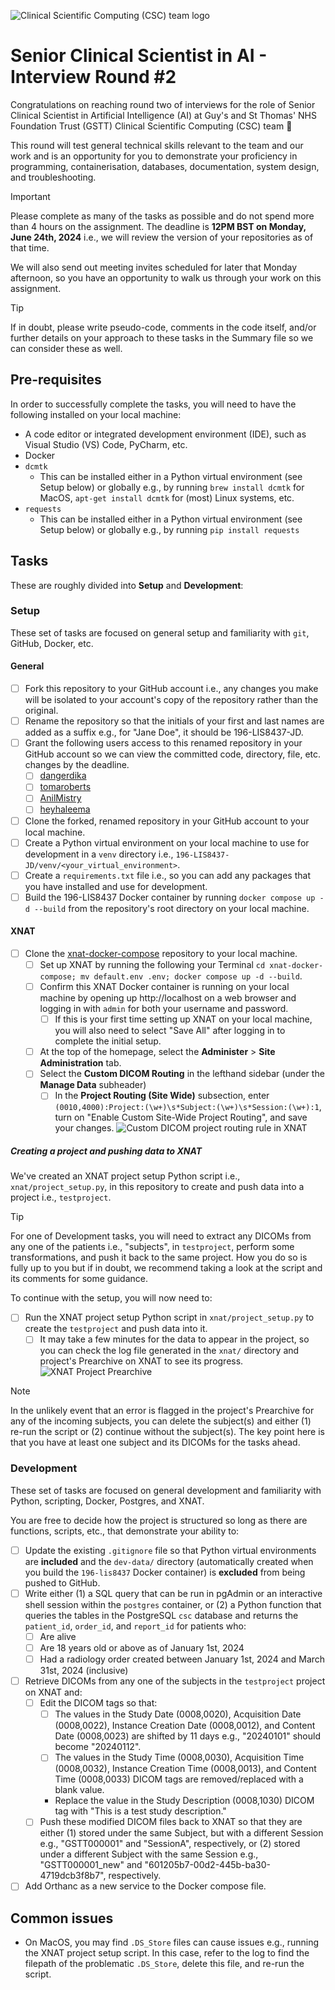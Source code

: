 ![Clinical Scientific Computing (CSC) team logo](assets/csc_logo.png)

# Senior Clinical Scientist in AI - Interview Round #2
Congratulations on reaching round two of interviews for the role of Senior Clinical Scientist in Artificial Intelligence (AI) at Guy's and St Thomas' NHS Foundation Trust (GSTT) Clinical Scientific Computing (CSC) team :tada:

This round will test general technical skills relevant to the team and our work and is an opportunity for you to demonstrate your proficiency in programming, containerisation, databases, documentation, system design, and troubleshooting.

> [!IMPORTANT] 
> Please complete as many of the tasks as possible and do not spend more than 4 hours on the assignment. The deadline is **12PM BST on Monday, June 24th, 2024** i.e., we will review the version of your repositories as of that time.
>
> We will also send out meeting invites scheduled for later that Monday afternoon, so you have an opportunity to walk us through your work on this assignment.

> [!TIP]
> If in doubt, please write pseudo-code, comments in the code itself, and/or further details on your approach to these tasks in the Summary file so we can consider these as well.

## Pre-requisites
In order to successfully complete the tasks, you will need to have the following installed on your local machine:

- A code editor or integrated development environment (IDE), such as Visual Studio (VS) Code, PyCharm, etc.
- Docker
- `dcmtk`
  - This can be installed either in a Python virtual environment (see Setup below) or globally e.g., by running `brew install dcmtk` for MacOS, `apt-get install dcmtk` for (most) Linux systems, etc.
- `requests` 
  - This can be installed either in a Python virtual environment (see Setup below) or globally e.g., by running `pip install requests`

## Tasks

These are roughly divided into **Setup** and **Development**:

### Setup
These set of tasks are focused on general setup and familiarity with `git`, GitHub, Docker, etc.

#### General
- [ ] Fork this repository to your GitHub account i.e., any changes you make will be isolated to your account's copy of the repository rather than the original.
- [ ] Rename the repository so that the initials of your first and last names are added as a suffix e.g., for "Jane Doe", it should be 196-LIS8437-JD.
- [ ] Grant the following users access to this renamed repository in your GitHub account so we can view the committed code, directory, file, etc. changes by the deadline.
  - [ ] [dangerdika](https://github.com/dangerdika)
  - [ ] [tomaroberts](https://github.com/tomaroberts)
  - [ ] [AnilMistry](https://github.com/AnilMistry)
  - [ ] [heyhaleema](https://github.com/heyhaleema)
- [ ] Clone the forked, renamed repository in your GitHub account to your local machine.
- [ ] Create a Python virtual environment on your local machine to use for development in a `venv` directory i.e., `196-LIS8437-JD/venv/<your_virtual_environment>`.
- [ ] Create a `requirements.txt` file i.e., so you can add any packages that you have installed and use for development.
- [ ] Build the 196-LIS8437 Docker container by running `docker compose up -d --build` from the repository's root directory on your local machine.

#### XNAT
- [ ] Clone the [xnat-docker-compose](https://github.com/NrgXnat/xnat-docker-compose) repository to your local machine.
  - [ ] Set up XNAT by running the following your Terminal `cd xnat-docker-compose; mv default.env .env; docker compose up -d --build`.
  - [ ] Confirm this XNAT Docker container is running on your local machine by opening up http://localhost on a web browser and logging in with `admin` for both your username and password.
    - [ ] If this is your first time setting up XNAT on your local machine, you will also need to select "Save All" after logging in to complete the initial setup.
  - [ ] At the top of the homepage, select the **Administer** > **Site Administration** tab.
  - [ ] Select the **Custom DICOM Routing** in the lefthand sidebar (under the **Manage Data** subheader)
    - [ ] In the **Project Routing (Site Wide)** subsection, enter `(0010,4000):Project:(\w+)\s*Subject:(\w+)\s*Session:(\w+):1`, turn on "Enable Custom Site-Wide Project Routing", and save your changes.
          ![Custom DICOM project routing rule in XNAT](assets/xnat_project_routing_rule.png)
  
##### Creating a project and pushing data to XNAT
We've created an XNAT project setup Python script i.e., `xnat/project_setup.py`, in this repository to create and push data into a project i.e., `testproject`.

> [!TIP]
> For one of Development tasks, you will need to extract any DICOMs from any one of the patients i.e., "subjects", in `testproject`, perform some transformations, and push it back to the same project. How you do so is fully up to you but if in doubt, we recommend taking a look at the script and its comments for some guidance.

To continue with the setup, you will now need to:

- [ ] Run the XNAT project setup Python script in `xnat/project_setup.py` to create the `testproject` and push data into it.
  - [ ] It may take a few minutes for the data to appear in the project, so you can check the log file generated in the `xnat/` directory and project's Prearchive on XNAT to see its progress.
        ![XNAT Project Prearchive](assets/xnat_project_prearchive.png)

> [!NOTE]
> In the unlikely event that an error is flagged in the project's Prearchive for any of the incoming subjects, you can delete the subject(s) and either (1) re-run the script or (2) continue without the subject(s). The key point here is that you have at least one subject and its DICOMs for the tasks ahead.

### Development
These set of tasks are focused on general development and familiarity with Python, scripting, Docker, Postgres, and XNAT. 

You are free to decide how the project is structured so long as there are functions, scripts, etc., that demonstrate your ability to:

- [ ] Update the existing `.gitignore` file so that Python virtual environments are **included** and the `dev-data/` directory (automatically created when you build the `196-lis8437` Docker container) is **excluded** from being pushed to GitHub.
- [ ] Write either (1) a SQL query that can be run in pgAdmin or an interactive shell session within the `postgres` container, or (2) a Python function that queries the tables in the PostgreSQL `csc` database and returns the `patient_id`, `order_id`, and `report_id` for patients who:
  - [ ] Are alive
  - [ ] Are 18 years old or above as of January 1st, 2024
  - [ ] Had a radiology order created between January 1st, 2024 and March 31st, 2024 (inclusive)
- [ ] Retrieve DICOMs from any one of the subjects in the `testproject` project on XNAT and:
  - [ ] Edit the DICOM tags so that:
    - [ ] The values in the Study Date (0008,0020), Acquisition Date (0008,0022), Instance Creation Date (0008,0012), and Content Date (0008,0023) are shifted by 11 days e.g., "20240101" should become "20240112".
    - [ ] The values in the Study Time (0008,0030), Acquisition Time (0008,0032), Instance Creation Time (0008,0013), and Content Time (0008,0033) DICOM tags are removed/replaced with a blank value.
    - Replace the value in the Study Description (0008,1030) DICOM tag with "This is a test study description."
  - [ ] Push these modified DICOM files back to XNAT so that they are either (1) stored under the same Subject, but with a different Session e.g., "GSTT000001" and "SessionA", respectively, or (2) stored under a different Subject with the same Session e.g., "GSTT000001_new" and "601205b7-00d2-445b-ba30-4719dcb3f8b7", respectively.
- [ ] Add Orthanc as a new service to the Docker compose file.

## Common issues
- On MacOS, you may find `.DS_Store` files can cause issues e.g., running the XNAT project setup script. In this case, refer to the log to find the filepath of the problematic `.DS_Store`, delete this file, and re-run the script.
